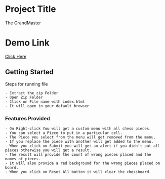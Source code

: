 # Project Title

The GrandMaster

# Demo Link

[Click Here](https://reverent-roentgen-7e38fe.netlify.app/)

## Getting Started

Steps for running file

```
- Extract the zip Folder 
- Open Zip Folder
- Click on File name with index.html
- It will open in your default browser

```

### Features Provided

```
- On Right-click You will get a custom menu with all chess pieces.
- You can select a Piece to put in a particular cell.
- The Piece you select from the menu will get removed from the menu.
- If you replace the piece with another will get added to the menu.
- When you click on Submit you will get an alert if you didn't put all pieces otherwise you will get a result.
- The result will provide the count of wrong pieces placed and the names of pieces.
- It will also provide a red background for the wrong pieces placed on board.
- When you click on Reset All button it will clear the chessboard.

```
